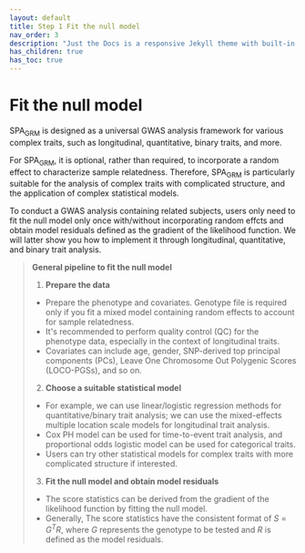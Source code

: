 ```yaml
---
layout: default
title: Step 1 Fit the null model
nav_order: 3
description: "Just the Docs is a responsive Jekyll theme with built-in search that is easily customizable and hosted on GitHub Pages."
has_children: true
has_toc: true
---
```


# Fit the null model

SPA<sub>GRM</sub> is designed as a universal GWAS analysis framework for various complex traits, such as longitudinal, quantitative, binary traits, and more. 

For SPA<sub>GRM</sub>, it is optional, rather than required, to incorporate a random effect to characterize sample relatedness. Therefore, SPA<sub>GRM</sub> is particularly suitable for the analysis of complex traits with complicated structure, and the application of complex statistical models.

To conduct a GWAS analysis containing related subjects, users only need to fit the null model only once with/without incorporating random effcts and obtain model residuals defined as the gradient of the likelihood function. We will latter show you how to implement it through longitudinal, quantitative, and binary trait analysis.

> **General pipeline to fit the null model**  
> 1. **Prepare the data**  
> - Prepare the phenotype and covariates. Genotype file is required only if you fit a mixed model containing random effects to account for sample relatedness.  
> - It's recommended to perform quality control (QC) for the phenotype data, especially in the context of longitudinal traits.  
> - Covariates can include age, gender, SNP-derived top principal components (PCs), Leave One Chromosome Out Polygenic Scores (LOCO-PGSs), and so on.  
> 2. **Choose a suitable statistical model**  
> - For example, we can use linear/logistic regression methods for quantitative/binary trait analysis; we can use the mixed-effects multiple location scale models for longitudinal trait analysis.
> - Cox PH model can be used for time-to-event trait analysis, and proportional odds logistic model can be used for categorical traits. 
> - Users can try other statistical models for complex traits with more complicated structure if interested.
> 3. **Fit the null model and obtain model residuals**
> - The score statistics can be derived from the gradient of the likelihood function by fitting the null model. 
> - Generally, The score statistics have the consistent format of _S_ = _G<sup>T</sup>R_, where _G_ represents the genotype to be tested and _R_ is defined as the model residuals.